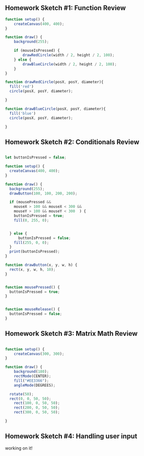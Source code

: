 ## Homework Sketch #1: Function Review
```javascript
function setup() {
    createCanvas(400, 400);
}

function draw() {
    background(255);

    if (mouseIsPressed) {
        drawRedCircle(width / 2, height / 2, 100);
    } else {
        drawBlueCircle(width / 2, height / 2, 100);
    }
}

function drawRedCircle(posX, posY, diameter){
  fill('red')
  circle(posX, posY, diameter);

}

function drawBlueCircle(posX, posY, diameter){
  fill('blue')
  circle(posX, posY, diameter);

}

```

## Homework Sketch #2: Conditionals Review

```javascript

let buttonIsPressed = false;

function setup() {
  createCanvas(400, 400);
}

function draw() {
  background(255);
  drawButton(100, 100, 200, 200);

  if (mousePressed &&
    mouseX > 100 && mouseX < 300 &&
    mouseY > 100 && mouseY < 300  ) {
    buttonIsPressed = true;
    fill(0, 255, 0);


  } else {
      buttonIsPressed = false;
    fill(255, 0, 0);
  }
  print(buttonIsPressed);
}

function drawButton(x, y, w, h) {
  rect(x, y, w, h, 10);
}


function mousePressed() {
  buttonIsPressed = true;
}


function mouseRelease() {
  buttonIsPressed = false;
}
```

## Homework Sketch #3: Matrix Math Review

```javascript

function setup() {
    createCanvas(300, 300);
}

function draw() {
    background(180);
    rectMode(CENTER);
    fill("#EE3366");
    angleMode(DEGREES);

  rotate(50);
  rect(0, 0, 50, 50);
    rect(100, 0, 50, 50);
    rect(200, 0, 50, 50);
    rect(300, 0, 50, 50);

}

```

## Homework Sketch #4: Handling user input


working on it!

```javascript

```
